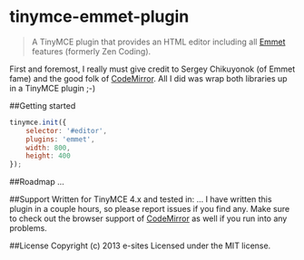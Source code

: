 tinymce-emmet-plugin
====================

<blockquote><p>A TinyMCE plugin that provides an HTML editor including all <a href="https://github.com/emmetio/emmet" target="_blank">Emmet</a> features (formerly Zen Coding).</p></blockquote>

First and foremost, I really must give credit to Sergey Chikuyonok (of Emmet fame) and the good folk of <a href="http://codemirror.net/" target="_blank">CodeMirror</a>.
All I did was wrap both libraries up in a TinyMCE plugin ;-)

##Getting started
```js
tinymce.init({
	selector: '#editor',
	plugins: 'emmet',
	width: 800,
	height: 400
});
```

##Roadmap
...

##Support
Written for TinyMCE 4.x and tested in: ...
I have written this plugin in a couple hours, so please report issues if you find any.
Make sure to check out the browser support of <a href="http://codemirror.net/#browsersupport">CodeMirror</a> as well if you run into any problems.

##License
Copyright (c) 2013 e-sites Licensed under the MIT license.
